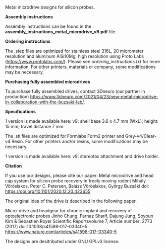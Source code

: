 Metal microdrive designs for silicon probes.


**Assembly instructions**

Assembly instructions can be found in the **assembly_instructions_metal_microdrive_v9.pdf** file.


**Ordering instructions**

The .step files are optimized for stainless steel 316L, 20 micrometer resolution and aluminum AlSi10Mg, high resolution using Proto Labs (https://www.protolabs.com/). Please see *ordering_instructions.txt* for more information. 
For other printers, materials or company, some modifications may be necessary.


**Purchasing fully assembled microdrives**

To purchase fully assembled drives, contact 3Dneuro (our partner in production) https://www.3dneuro.com/2021/04/23/new-metal-microdrive-in-collaboration-with-the-buzsaki-lab/.


**Specifications**

1 version is made available here:
v9: shell base 3.6 x 4.7 mm (WxL); height: 15 mm; travel distance 7 mm

The .stl files are optimized for Formlabs Form2 printer and Grey-v4/Clear-v4 Resin. For other printers and/or resins, some modifications may be necessary.

1 version is made available here:
v9: stereotax attachment and drive holder.


**Citation**

If you use our designs, please cite our paper:
Metal microdrive and head cap system for silicon probe recovery in freely moving rodent 
Mihály Vöröslakos, Peter C. Petersen, Balázs Vöröslakos, György Buzsáki
doi: https://doi.org/10.1101/2020.12.20.423655 


The original idea of the drive is described in the following paper.

Micro-drive and headgear for chronic implant and recovery of optoelectronic probes Jinho Chung, Farnaz Sharif, Dajung Jung, Soyoun Kim & Sebastien Royer Scientific Reportsvolume 7, Article number: 2773 (2017) doi:10.1038/s41598-017-03340-5 https://www.nature.com/articles/s41598-017-03340-5

The designs are desitributed under GNU GPLv3 license.
